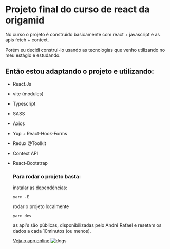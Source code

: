# Projeto final do curso de react da origamid

No curso o projeto é construido basicamente com react + javascript e as apis fetch + context.

Porém eu decidi construi-lo usando as tecnologias que venho utilizando no meu estágio e estudando.

## Então estou adaptando o projeto e utilizando:

- React.Js
- vite (modules)
- Typescript
- SASS
- Axios
- Yup + React-Hook-Forms
- Redux @Toolkit
- Context API
- React-Bootstrap

  ### Para rodar o projeto basta:

  instalar as dependências:

  ```
  yarn -E

  ```

  rodar o projeto localmente

  ```
  yarn dev

  ```
  as api's são públicas, disponibilizadas pelo André Rafael e resetam os dados a cada 10minutos (ou menos).
  
  [Veja o app online](https://www.dogs.edsonmarcelo.com.br/)
  ![dogs](https://user-images.githubusercontent.com/75024157/182373655-582fa614-3d84-4212-b33b-c5a96b47db6b.JPG)
